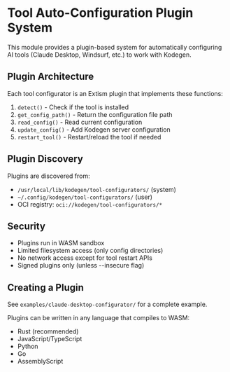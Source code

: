 # Tool Auto-Configuration Plugin System

This module provides a plugin-based system for automatically configuring AI tools (Claude Desktop, Windsurf, etc.) to work with Kodegen.

## Plugin Architecture

Each tool configurator is an Extism plugin that implements these functions:

1. `detect()` - Check if the tool is installed
2. `get_config_path()` - Return the configuration file path
3. `read_config()` - Read current configuration
4. `update_config()` - Add Kodegen server configuration
5. `restart_tool()` - Restart/reload the tool if needed

## Plugin Discovery

Plugins are discovered from:
- `/usr/local/lib/kodegen/tool-configurators/` (system)
- `~/.config/kodegen/tool-configurators/` (user)
- OCI registry: `oci://kodegen/tool-configurators/*`

## Security

- Plugins run in WASM sandbox
- Limited filesystem access (only config directories)
- No network access except for tool restart APIs
- Signed plugins only (unless --insecure flag)

## Creating a Plugin

See `examples/claude-desktop-configurator/` for a complete example.

Plugins can be written in any language that compiles to WASM:
- Rust (recommended)
- JavaScript/TypeScript
- Python
- Go
- AssemblyScript